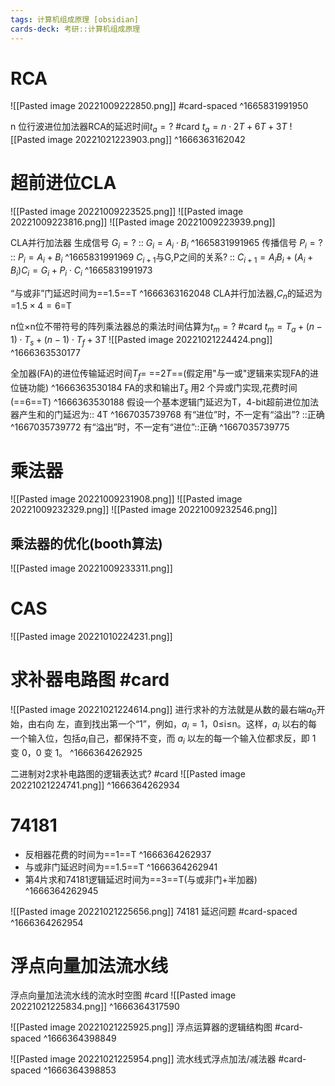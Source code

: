 ```yaml
---
tags: 计算机组成原理 [obsidian] 
cards-deck: 考研::计算机组成原理
---
```


# RCA
![[Pasted image 20221009222850.png]]
#card-spaced 
^1665831991950


n 位行波进位加法器RCA的延迟时间$t_a=?$ #card
$t_a=n\cdot 2T+6T+3T$
![[Pasted image 20221021223903.png]]
^1666363162042



# 超前进位CLA
![[Pasted image 20221009223525.png]]
![[Pasted image 20221009223816.png]]
![[Pasted image 20221009223939.png]]

CLA并行加法器
生成信号 $G_i=?$ :: $G_i=A_i\cdot B_i$ ^1665831991965
传播信号 $P_i=?$ :: $P_i=A_i+B_i$ ^1665831991969
$C_{i+1}$与G,P之间的关系? :: $C_{i+1}=A_iB_i+(A_i+B_i)C_i=G_i+P_i\cdot C_i$ ^1665831991973

“与或非”门延迟时间为==1.5==T
^1666363162048
CLA并行加法器,$C_n$的延迟为=$1.5\times 4=6$=T


n位×n位不带符号的阵列乘法器总的乘法时间估算为$t_m=?$ #card 
$t_m=T_a+(n-1)\cdot T_s+(n-1)\cdot T_f+3T$
![[Pasted image 20221021224424.png]]
^1666363530177

全加器(FA)的进位传输延迟时间$T_f=$ ==$2T$==(假定用"与一或"逻辑来实现FA的进位链功能) 
^1666363530184
FA的求和输出$T_s$ 用2 个异或门实现,花费时间(==6==T)
^1666363530188
假设一个基本逻辑门延迟为T，4-bit超前进位加法器产生和的门延迟为:: 4T ^1667035739768
有“进位”时，不一定有“溢出”? ::正确 ^1667035739772
有“溢出”时，不一定有“进位”::正确 ^1667035739775


# 乘法器
![[Pasted image 20221009231908.png]]
![[Pasted image 20221009232329.png]]
![[Pasted image 20221009232546.png]]


## 乘法器的优化(booth算法)
![[Pasted image 20221009233311.png]]

# CAS
![[Pasted image 20221010224231.png]]

# 求补器电路图 #card
![[Pasted image 20221021224614.png]]
进行求补的方法就是从数的最右端$a_0$开始，由右向 左，直到找出第一个“1”，例如，$a_i=1$，0≤i≤n。这样，$a_i$ 以右的每一个输入位，包括$a_i$自己，都保持不变，而 $a_i$ 以左的每一个输入位都求反，即 1 变 0，0 变 1。
^1666364262925

二进制对2求补电路图的逻辑表达式? #card 
![[Pasted image 20221021224741.png]]
^1666364262934

# 74181
- 反相器花费的时间为==1==T
^1666364262937
- 与或非门延迟时间为==1.5==T
^1666364262941
- 第4片求和74181逻辑延迟时间为==3==T(与或非门+半加器)
^1666364262945


![[Pasted image 20221021225656.png]]
74181 延迟问题
#card-spaced 
^1666364262954

# 浮点向量加法流水线

浮点向量加法流水线的流水时空图 #card 
![[Pasted image 20221021225834.png]]
^1666364317590


![[Pasted image 20221021225925.png]]
浮点运算器的逻辑结构图 #card-spaced
^1666364398849


![[Pasted image 20221021225954.png]]
流水线式浮点加法/减法器 #card-spaced 
^1666364398853
